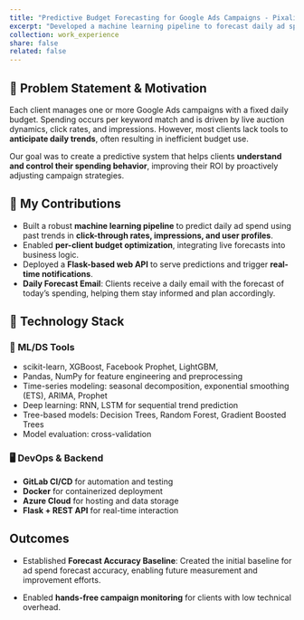 ```yaml
---
title: "Predictive Budget Forecasting for Google Ads Campaigns - Pixalione"
excerpt: "Developed a machine learning pipeline to forecast daily ad spend on Google Ads based on client-specific campaign data. Deployed a web backend for dynamic budget strategy adjustment, automated alerts, and integration with Azure Cloud infrastructure."
collection: work_experience
share: false
related: false
---
```


## 🧠 Problem Statement & Motivation

Each client manages one or more Google Ads campaigns with a fixed daily budget. Spending occurs per keyword match and is driven by live auction dynamics, click rates, and impressions. However, most clients lack tools to **anticipate daily trends**, often resulting in inefficient budget use.

Our goal was to create a predictive system that helps clients **understand and control their spending behavior**, improving their ROI by proactively adjusting campaign strategies.

## 🔧 My Contributions

- Built a robust **machine learning pipeline** to predict daily ad spend using past trends in **click-through rates, impressions, and user profiles**.
- Enabled **per-client budget optimization**, integrating live forecasts into business logic.
- Deployed a **Flask-based web API** to serve predictions and trigger **real-time notifications**.
- **Daily Forecast Email**: Clients receive a daily email with the forecast of today’s spending, helping them stay informed and plan accordingly.

## 🚀 Technology Stack

### 🧠 ML/DS Tools
- scikit-learn, XGBoost, Facebook Prophet, LightGBM,
- Pandas, NumPy for feature engineering and preprocessing  
- Time-series modeling: seasonal decomposition, exponential smoothing (ETS), ARIMA, Prophet  
- Deep learning: RNN, LSTM for sequential trend prediction  
- Tree-based models: Decision Trees, Random Forest, Gradient Boosted Trees  
- Model evaluation: cross-validation

### 🖥️ DevOps & Backend
- **GitLab CI/CD** for automation and testing  
- **Docker** for containerized deployment  
- **Azure Cloud** for hosting and data storage  
- **Flask + REST API** for real-time interaction  

## Outcomes

- Established **Forecast Accuracy Baseline**: Created the initial baseline for ad spend forecast accuracy, enabling future measurement and improvement efforts.

- Enabled **hands-free campaign monitoring** for clients with low technical overhead.
